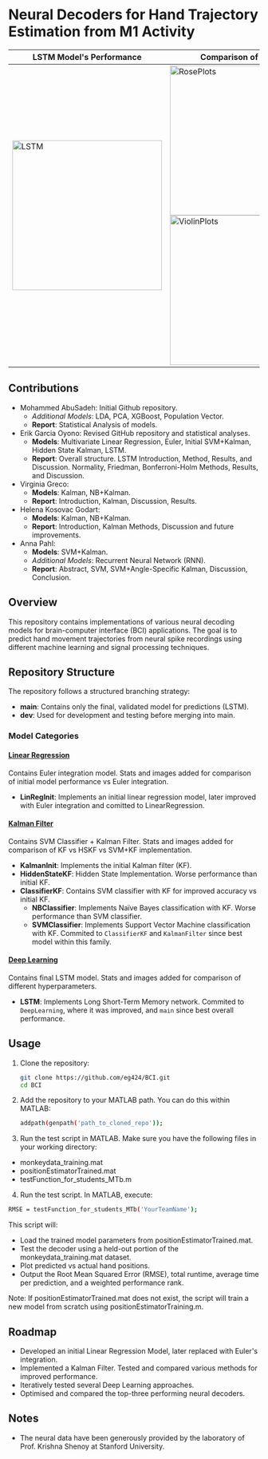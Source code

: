 # Neural Decoders for Hand Trajectory Estimation from M1 Activity

<div align="center">

| LSTM Model's Performance | Comparison of Models |
|------|-------------------------------------------|
| <img src="https://github.com/user-attachments/assets/38158b80-3f47-4297-a1a1-78b7e07291c0" alt="LSTM" width="300"/> | <img src="https://github.com/user-attachments/assets/df315e6c-bab9-4306-bed5-7b887ca4e71c" alt="RosePlots" width="300"/><br><img src="https://github.com/user-attachments/assets/8a555e34-4cb0-413e-9b0c-7fd96b362ca4" alt="ViolinPlots" width="300"/> |

</div>

## Contributions
- Mohammed AbuSadeh: Initial Github repository.
   - *Additional Models*: LDA, PCA, XGBoost, Population Vector.
   - **Report**: Statistical Analysis of models.
- Erik Garcia Oyono: Revised GitHub repository and statistical analyses.
   - **Models**: Multivariate Linear Regression, Euler, Initial SVM+Kalman, Hidden State Kalman, LSTM.
   - **Report**: Overall structure. LSTM Introduction, Method, Results, and Discussion. Normality, Friedman, Bonferroni-Holm Methods, Results, and Discussion.
- Virginia Greco:
   - **Models**: Kalman, NB+Kalman.
   - **Report**: Introduction, Kalman, Discussion, Results.
- Helena Kosovac Godart:
   - **Models**: Kalman, NB+Kalman.
   - **Report**: Introduction, Kalman Methods, Discussion and future improvements.
- Anna Pahl:
   - **Models**: SVM+Kalman.
   - *Additional Models*: Recurrent Neural Network (RNN).
   - **Report**: Abstract, SVM, SVM+Angle-Specific Kalman, Discussion, Conclusion.

## Overview
This repository contains implementations of various neural decoding models for brain-computer interface (BCI) applications. The goal is to predict hand movement trajectories from neural spike recordings using different machine learning and signal processing techniques.

## Repository Structure
The repository follows a structured branching strategy:

- **main**: Contains only the final, validated model for predictions (LSTM).
- **dev**: Used for development and testing before merging into main.

### Model Categories

#### [Linear Regression](https://github.com/eg424/BCI/tree/LinearRegression)
Contains Euler integration model. Stats and images added for comparison of initial model performance vs Euler integration.
- **LinRegInit**: Implements an initial linear regression model, later improved with Euler integration and comitted to LinearRegression.

#### [Kalman Filter](https://github.com/eg424/BCI/tree/KalmanFilter)
Contains SVM Classifier + Kalman Filter. Stats and images added for comparison of KF vs HSKF vs SVM+KF implementation.
- **KalmanInit**: Implements the initial Kalman filter (KF).
- **HiddenStateKF**: Hidden State Implementation. Worse performance than initial KF.
- **ClassifierKF**: Contains SVM classifier with KF for improved accuracy vs initial KF.
   - **NBClassifier**: Implements Naïve Bayes classification with KF. Worse performance than SVM classifier.
   - **SVMClassifier**: Implements Support Vector Machine classification with KF. Commited to `ClassifierKF` and `KalmanFilter` since best model within this family.

#### [Deep Learning](https://github.com/eg424/BCI/tree/DeepLearning)
Contains final LSTM model. Stats and images added for comparison of different hyperparameters.
- **LSTM**: Implements Long Short-Term Memory network. Commited to `DeepLearning`, where it was improved, and `main` since best overall performance.

## Usage
1. Clone the repository:
   ```sh
   git clone https://github.com/eg424/BCI.git
   cd BCI
   ```
2. Add the repository to your MATLAB path. You can do this within MATLAB:
   ```sh
   addpath(genpath('path_to_cloned_repo'));
   ```
3. Run the test script in MATLAB. Make sure you have the following files in your working directory:
- monkeydata_training.mat
- positionEstimatorTrained.mat
- testFunction_for_students_MTb.m
4. Run the test script.
  In MATLAB, execute:
  ```sh
  RMSE = testFunction_for_students_MTb('YourTeamName');
  ```
  This script will:
  - Load the trained model parameters from positionEstimatorTrained.mat.
  - Test the decoder using a held-out portion of the monkeydata_training.mat dataset.
  - Plot predicted vs actual hand positions.
  - Output the Root Mean Squared Error (RMSE), total runtime, average time per prediction, and a weighted performance rank.

Note: If positionEstimatorTrained.mat does not exist, the script will train a new model from scratch using positionEstimatorTraining.m.

## Roadmap
- Developed an initial Linear Regression Model, later replaced with Euler's integration.
- Implemented a Kalman Filter. Tested and compared various methods for improved performance.
- Iteratively tested several Deep Learning approaches.
- Optimised and compared the top-three performing neural decoders.

## Notes
- The neural data have been generously provided by the laboratory of Prof. Krishna Shenoy at Stanford University.
